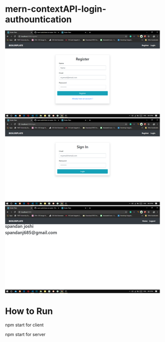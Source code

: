 # mern-contextAPI-login-authountication

<img src="https://raw.githubusercontent.com/spandan114/mern-contextAPI-login-authountication/master/server/Screenshot%20(34).png" alt="mern-login-autg" />

<img src="https://raw.githubusercontent.com/spandan114/mern-contextAPI-login-authountication/master/server/Screenshot%20(33).png" alt="mern-login-autg" />

<img src="https://raw.githubusercontent.com/spandan114/mern-contextAPI-login-authountication/master/server/Screenshot%20(32).png" alt="mern-login-autg" />

# How to Run
npm start for client

npm start for server
